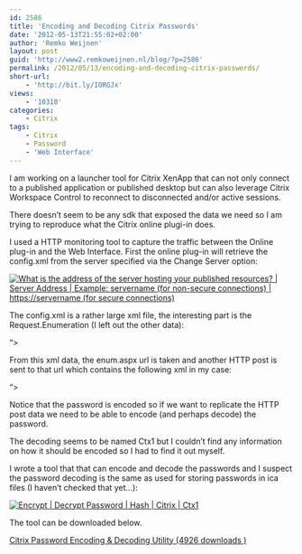 ```yaml
---
id: 2586
title: 'Encoding and Decoding Citrix Passwords'
date: '2012-05-13T21:55:02+02:00'
author: 'Remko Weijnen'
layout: post
guid: 'http://www2.remkoweijnen.nl/blog/?p=2586'
permalink: /2012/05/13/encoding-and-decoding-citrix-passwords/
short-url:
    - 'http://bit.ly/IORGJx'
views:
    - '10310'
categories:
    - Citrix
tags:
    - Citrix
    - Password
    - 'Web Interface'
---
```


I am working on a launcher tool for Citrix XenApp that can not only connect to a published application or published desktop but can also leverage Citrix Workspace Control to reconnect to disconnected and/or active sessions.

There doesn’t seem to be any sdk that exposed the data we need so I am trying to reproduce what the Citrix online plugi-in does.

I used a HTTP monitoring tool to capture the traffic between the Online plug-in and the Web Interface. First the online plug-in will retrieve the config.xml from the server specified via the Change Server option:

[![What is the address of the server hosting your published resources? | Server Address | Example: servername (for non-secure connections) | https://servername (for secure connections)](http://192.168.40.25:8081/wp-content/uploads/2012/05/image_thumb2.png "Change Server - Citrix online plug-in")](http://192.168.40.25:8081/wp-content/uploads/2012/05/image2.png)

The config.xml is a rather large xml file, the interesting part is the Request.Enumeration (I left out the other data):

“&gt;

From this xml data, the enum.aspx url is taken and another HTTP post is sent to that url which contains the following xml in my case:

“&gt;

Notice that the password is encoded so if we want to replicate the HTTP post data we need to be able to encode (and perhaps decode) the password.

The decoding seems to be named Ctx1 but I couldn’t find any information on how it should be encoded so I had to find it out myself.

I wrote a tool that that can encode and decode the passwords and I suspect the password decoding is the same as used for storing passwords in ica files (I haven’t checked that yet…):

[![Encrypt | Decrypt Password | Hash | Citrix | Ctx1](http://192.168.40.25:8081/wp-content/uploads/2012/05/image_thumb3.png "Citrix Password Hasher by Remko Weijnen")](http://192.168.40.25:8081/wp-content/uploads/2012/05/image3.png)

The tool can be downloaded below.

[ Citrix Password Encoding &amp; Decoding Utility (4926 downloads ) ](http://192.168.40.25:8081/download/citrix-password-encoding-decoding-utility/?tmstv=1726048919 "Version 1.0")